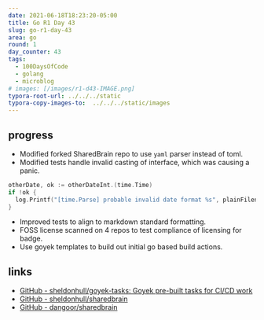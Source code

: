 ```yaml
---
date: 2021-06-18T18:23:20-05:00
title: Go R1 Day 43
slug: go-r1-day-43
area: go
round: 1
day_counter: 43
tags:
  - 100DaysOfCode
  - golang
  - microblog
# images: [/images/r1-d43-IMAGE.png]
typora-root-url: ../../../static
typora-copy-images-to:  ../../../static/images
---
```


## progress

- Modified forked SharedBrain repo to use `yaml` parser instead of toml.
- Modified tests handle invalid casting of interface, which was causing a panic.

```go
otherDate, ok := otherDateInt.(time.Time)
if !ok {
  log.Printf("[time.Parse] probable invalid date format %s", plainFilename)
}
```

- Improved tests to align to markdown standard formatting.
- FOSS license scanned on 4 repos to test compliance of licensing for badge.
- Use goyek templates to build out initial go based build actions.

## links

- [GitHub - sheldonhull/goyek-tasks: Goyek pre-built tasks for CI/CD work](https://github.com/sheldonhull/goyek-tasks)
- [GitHub - sheldonhull/sharedbrain](https://github.com/sheldonhull/sharedbrain)
- [GitHub - dangoor/sharedbrain](https://github.com/dangoor/sharedbrain)
